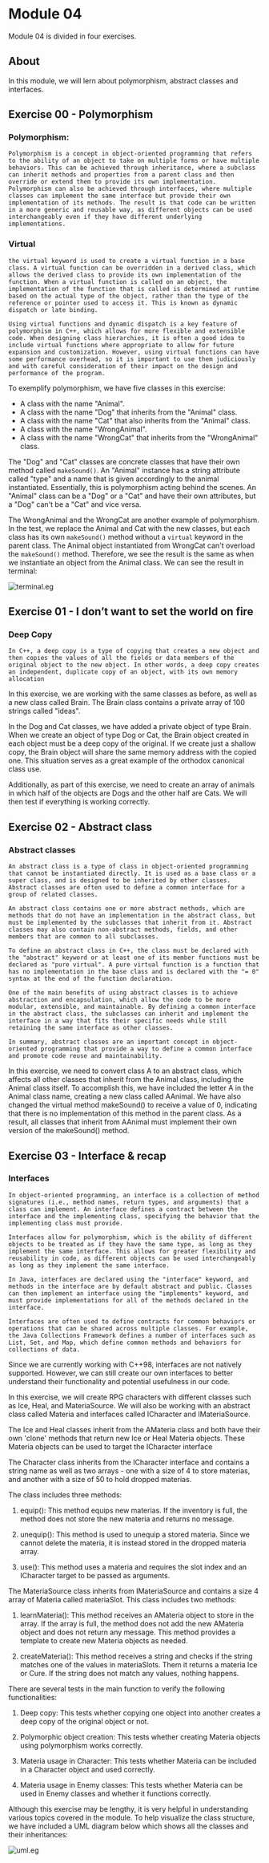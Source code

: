 # Module 04

Module 04 is divided in four exercises.

## About

In this module, we will lern about polymorphism, abstract classes and interfaces.


## Exercise 00 - Polymorphism


### Polymorphism: 
	Polymorphism is a concept in object-oriented programming that refers to the ability of an object to take on multiple forms or have multiple behaviors. This can be achieved through inheritance, where a subclass can inherit methods and properties from a parent class and then override or extend them to provide its own implementation. Polymorphism can also be achieved through interfaces, where multiple classes can implement the same interface but provide their own implementation of its methods. The result is that code can be written in a more generic and reusable way, as different objects can be used interchangeably even if they have different underlying implementations.

### Virtual
	the virtual keyword is used to create a virtual function in a base class. A virtual function can be overridden in a derived class, which allows the derived class to provide its own implementation of the function. When a virtual function is called on an object, the implementation of the function that is called is determined at runtime based on the actual type of the object, rather than the type of the reference or pointer used to access it. This is known as dynamic dispatch or late binding.

	Using virtual functions and dynamic dispatch is a key feature of polymorphism in C++, which allows for more flexible and extensible code. When designing class hierarchies, it is often a good idea to include virtual functions where appropriate to allow for future expansion and customization. However, using virtual functions can have some performance overhead, so it is important to use them judiciously and with careful consideration of their impact on the design and performance of the program.


To exemplify polymorphism, we have five classes in this exercise:
- A class with the name "Animal".
- A class with the name "Dog" that inherits from the "Animal" class.
- A class with the name "Cat" that also inherits from the "Animal" class.
- A class with the name "WrongAnimal".
- A class with the name "WrongCat" that inherits from the "WrongAnimal" class.

The "Dog" and "Cat" classes are concrete classes that have their own method called ```makeSound()```. An "Animal" instance has a string attribute called "type" and a name that is given accordingly to the animal instantiated. Essentially, this is polymorphism acting behind the scenes. An "Animal" class can be a "Dog" or a "Cat" and have their own attributes, but a "Dog" can't be a "Cat" and vice versa.

The WrongAnimal and the WrongCat are another example of polymorphism. In the test, we replace the Animal and Cat with the new classes, but each class has its own ```makeSound()``` method without a ```virtual``` keyword in the parent class. The Animal object instantiated from WrongCat can't overload the ```makeSound()``` method. Therefore, we see the result is the same as when we instantiate an object from the Animal class.
We can see the result in terminal:


![terminal.eg](images/cpp04_ex00.png)


## Exercise 01 - I don’t want to set the world on fire

### Deep Copy
	In C++, a deep copy is a type of copying that creates a new object and then copies the values of all the fields or data members of the original object to the new object. In other words, a deep copy creates an independent, duplicate copy of an object, with its own memory allocation

In this exercise, we are working with the same classes as before, as well as a new class called Brain. The Brain class contains a private array of 100 strings called "ideas".

In the Dog and Cat classes, we have added a private object of type Brain. When we create an object of type Dog or Cat, the Brain object created in each object must be a deep copy of the original. If we create just a shallow copy, the Brain object will share the same memory address with the copied one. This situation serves as a great example of the orthodox canonical class use.

Additionally, as part of this exercise, we need to create an array of animals in which half of the objects are Dogs and the other half are Cats. We will then test if everything is working correctly.


## Exercise 02 - Abstract class

### Abstract classes

	An abstract class is a type of class in object-oriented programming that cannot be instantiated directly. It is used as a base class or a super class, and is designed to be inherited by other classes. Abstract classes are often used to define a common interface for a group of related classes.

	An abstract class contains one or more abstract methods, which are methods that do not have an implementation in the abstract class, but must be implemented by the subclasses that inherit from it. Abstract classes may also contain non-abstract methods, fields, and other members that are common to all subclasses.

	To define an abstract class in C++, the class must be declared with the "abstract" keyword or at least one of its member functions must be declared as "pure virtual". A pure virtual function is a function that has no implementation in the base class and is declared with the "= 0" syntax at the end of the function declaration.

	One of the main benefits of using abstract classes is to achieve abstraction and encapsulation, which allow the code to be more modular, extensible, and maintainable. By defining a common interface in the abstract class, the subclasses can inherit and implement the interface in a way that fits their specific needs while still retaining the same interface as other classes.

	In summary, abstract classes are an important concept in object-oriented programming that provide a way to define a common interface and promote code reuse and maintainability.

In this exercise, we need to convert class A to an abstract class, which affects all other classes that inherit from the Animal class, including the Animal class itself. To accomplish this, we have included the letter A in the Animal class name, creating a new class called AAnimal. We have also changed the virtual method makeSound() to receive a value of 0, indicating that there is no implementation of this method in the parent class. As a result, all classes that inherit from AAnimal must implement their own version of the makeSound() method.

## Exercise 03 - Interface & recap

### Interfaces
	In object-oriented programming, an interface is a collection of method signatures (i.e., method names, return types, and arguments) that a class can implement. An interface defines a contract between the interface and the implementing class, specifying the behavior that the implementing class must provide.

	Interfaces allow for polymorphism, which is the ability of different objects to be treated as if they have the same type, as long as they implement the same interface. This allows for greater flexibility and reusability in code, as different objects can be used interchangeably as long as they implement the same interface.

	In Java, interfaces are declared using the "interface" keyword, and methods in the interface are by default abstract and public. Classes can then implement an interface using the "implements" keyword, and must provide implementations for all of the methods declared in the interface.

	Interfaces are often used to define contracts for common behaviors or operations that can be shared across multiple classes. For example, the Java Collections Framework defines a number of interfaces such as List, Set, and Map, which define common methods and behaviors for collections of data.

Since we are currently working with C++98, interfaces are not natively supported. However, we can still create our own interfaces to better understand their functionality and potential usefulness in our code.

In this exercise, we will create RPG characters with different classes such as Ice, Heal, and MateriaSource. We will also be working with an abstract class called Materia and interfaces called ICharacter and IMateriaSource.

The Ice and Heal classes inherit from the AMateria class and both have their own 'clone' methods that return new Ice or Heal Materia objects. These Materia objects can be used to target the ICharacter interface


The Character class inherits from the ICharacter interface and contains a string name as well as two arrays - one with a size of 4 to store materias, and another with a size of 50 to hold dropped materias.

The class includes three methods:

1. equip(): This method equips new materias. If the inventory is full, the method does not store the new materia and returns no message.

2. unequip(): This method is used to unequip a stored materia. Since we cannot delete the materia, it is instead stored in the dropped materia array.

3. use(): This method uses a materia and requires the slot index and an ICharacter target to be passed as arguments.


The MateriaSource class inherits from IMateriaSource and contains a size 4 array of Materia called materiaSlot. This class includes two methods:

1. learnMateria(): This method receives an AMateria object to store in the array. If the array is full, the method does not add the new AMateria object and does not return any message. This method provides a template to create new Materia objects as needed.

2. createMateria(): This method receives a string and checks if the string matches one of the values in materiaSlots. Them it returns a materia Ice or Cure. If the string does not match any values, nothing happens.

There are several tests in the main function to verify the following functionalities:

1. Deep copy: This tests whether copying one object into another creates a deep copy of the original object or not.

2. Polymorphic object creation: This tests whether creating Materia objects using polymorphism works correctly.

3. Materia usage in Character: This tests whether Materia can be included in a Character object and used correctly.

4. Materia usage in Enemy classes: This tests whether Materia can be used in Enemy classes and whether it functions correctly.

Although this exercise may be lengthy, it is very helpful in understanding various topics covered in the module. To help visualize the class structure, we have included a UML diagram below which shows all the classes and their inheritances:

![uml.eg](images/uml_ex03)